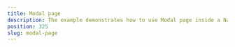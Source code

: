 ```yaml
---
title: Modal page
description: The example demonstrates how to use Modal page inside a NativeScript application. In the sample is shown how to open single modal page as well as how to enable navigation inside the modal.
position: 325
slug: modal-page
---
```

